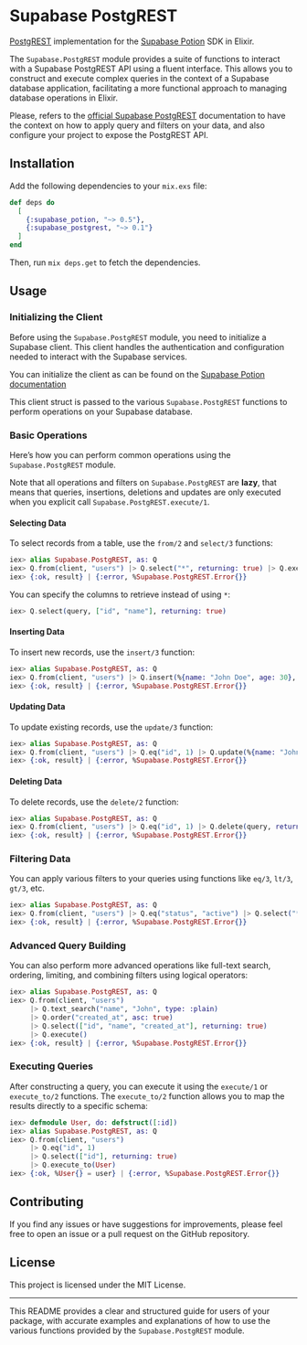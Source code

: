 # Supabase PostgREST

[PostgREST](https://supabase.com/docs/guides/database/overview) implementation for the [Supabase Potion](https://hexdocs.pm/supabase_potion) SDK in Elixir.

The `Supabase.PostgREST` module provides a suite of functions to interact with a Supabase PostgREST API using a fluent interface. This allows you to construct and execute complex queries in the context of a Supabase database application, facilitating a more functional approach to managing database operations in Elixir.

Please, refers to the [official Supabase PostgREST](https://supabase.com/docs/guides/api) documentation to have the context on how to apply query and filters on your data, and also configure your project to expose the PostgREST API.

## Installation

Add the following dependencies to your `mix.exs` file:

```elixir
def deps do
  [
    {:supabase_potion, "~> 0.5"},
    {:supabase_postgrest, "~> 0.1"}
  ]
end
```

Then, run `mix deps.get` to fetch the dependencies.

## Usage

### Initializing the Client

Before using the `Supabase.PostgREST` module, you need to initialize a Supabase client. This client handles the authentication and configuration needed to interact with the Supabase services.

You can initialize the client as can be found on the [Supabase Potion documentation](https://hexdocs.pm/supabase_potion/readme.html#usage)

This client struct is passed to the various `Supabase.PostgREST` functions to perform operations on your Supabase database.

### Basic Operations

Here’s how you can perform common operations using the `Supabase.PostgREST` module.

Note that all operations and filters on `Supabase.PostgREST` are **lazy**, that means that queries, insertions, deletions and updates are only executed when you explicit call `Supabase.PostgREST.execute/1`.

#### Selecting Data

To select records from a table, use the `from/2` and `select/3` functions:

```elixir
iex> alias Supabase.PostgREST, as: Q
iex> Q.from(client, "users") |> Q.select("*", returning: true) |> Q.execute()
iex> {:ok, result} | {:error, %Supabase.PostgREST.Error{}}
```

You can specify the columns to retrieve instead of using `*`:

```elixir
iex> Q.select(query, ["id", "name"], returning: true)
```

#### Inserting Data

To insert new records, use the `insert/3` function:

```elixir
iex> alias Supabase.PostgREST, as: Q
iex> Q.from(client, "users") |> Q.insert(%{name: "John Doe", age: 30}, returning: :representation) |> Q.execute()
iex> {:ok, result} | {:error, %Supabase.PostgREST.Error{}}
```

#### Updating Data

To update existing records, use the `update/3` function:

```elixir
iex> alias Supabase.PostgREST, as: Q
iex> Q.from(client, "users") |> Q.eq("id", 1) |> Q.update(%{name: "John Smith"}, returning: :representation) |> Q.execute()
iex> {:ok, result} | {:error, %Supabase.PostgREST.Error{}}
```

#### Deleting Data

To delete records, use the `delete/2` function:

```elixir
iex> alias Supabase.PostgREST, as: Q
iex> Q.from(client, "users") |> Q.eq("id", 1) |> Q.delete(query, returning: :representation) |> Q.execute()
iex> {:ok, result} | {:error, %Supabase.PostgREST.Error{}}
```

### Filtering Data

You can apply various filters to your queries using functions like `eq/3`, `lt/3`, `gt/3`, etc.

```elixir
iex> alias Supabase.PostgREST, as: Q
iex> Q.from(client, "users") |> Q.eq("status", "active") |> Q.select("*", returning: true) |> Q.execute()
iex> {:ok, result} | {:error, %Supabase.PostgREST.Error{}}
```

### Advanced Query Building

You can also perform more advanced operations like full-text search, ordering, limiting, and combining filters using logical operators:

```elixir
iex> alias Supabase.PostgREST, as: Q
iex> Q.from(client, "users")
     |> Q.text_search("name", "John", type: :plain)
     |> Q.order("created_at", asc: true)
     |> Q.select(["id", "name", "created_at"], returning: true)
     |> Q.execute()
iex> {:ok, result} | {:error, %Supabase.PostgREST.Error{}}
```

### Executing Queries

After constructing a query, you can execute it using the `execute/1` or `execute_to/2` functions. The `execute_to/2` function allows you to map the results directly to a specific schema:

```elixir
iex> defmodule User, do: defstruct([:id])
iex> alias Supabase.PostgREST, as: Q
iex> Q.from(client, "users")
     |> Q.eq("id", 1)
     |> Q.select(["id"], returning: true)
     |> Q.execute_to(User)
iex> {:ok, %User{} = user} | {:error, %Supabase.PostgREST.Error{}}
```

## Contributing

If you find any issues or have suggestions for improvements, please feel free to open an issue or a pull request on the GitHub repository.

## License

This project is licensed under the MIT License.

---

This README provides a clear and structured guide for users of your package, with accurate examples and explanations of how to use the various functions provided by the `Supabase.PostgREST` module.
